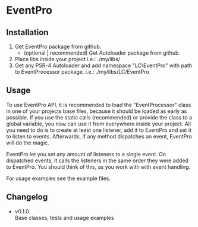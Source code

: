 # EventPro

## Installation
1. Get EventPro package from github.
   * (optional | recommended) Get Autoloader package from github.
2. Place libs inside your project i.e.: ./my/libs/
3. Get any PSR-4 Autoloader and add namespace "LC\EventPro" 
with path to EventProcessor package. i.e.: ./my/libs/LC/EventPro

## Usage
To use EventPro API, it is recommended to load the "EventProcessor" class in one of your projects base files, because
it should be loaded as early as possible. If you use the static calls (recommended) or provide the class to a global
variable, you now can use it from everywhere inside your project.
All you need to do is to create at least one listener, add it to EventPro and set it to listen to events. Afterwards,
if any method dispatches an event, EventPro will do the magic.

EventPro let you set any amount of listeners to a single event. On dispatched events, it calls the listeners in the
same order they were added to EventPro. You should think of this, as you work with with event handling.

For usage examples see the example files.

## Changelog
* v0.1.0<br/>
  Base classes, tests and usage examples